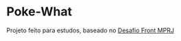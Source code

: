 # Poke-What

Projeto feito para estudos, baseado no [Desafio Front MPRJ](https://github.com/MinisterioPublicoRJ/desafio-front)
